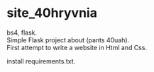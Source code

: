 # site_40hryvnia
bs4, flask.  
Simple Flask project about (pants 40uah).  
First attempt to write a website in Html and Css. 

install requirements.txt.  
